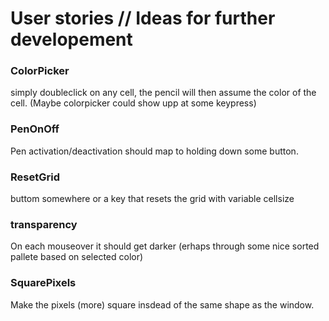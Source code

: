 User stories // Ideas for further developement
==============================

### ColorPicker
simply doubleclick on any cell, the pencil will then assume the color of the cell. (Maybe colorpicker could show upp at some keypress)

### PenOnOff
Pen activation/deactivation should map to holding down some button.

### ResetGrid
buttom somewhere or a key that resets the grid with variable cellsize

### transparency
On each mouseover it should get darker (erhaps through some nice sorted pallete based on selected color)

### SquarePixels
Make the pixels (more) square insdead of the same shape as the window.